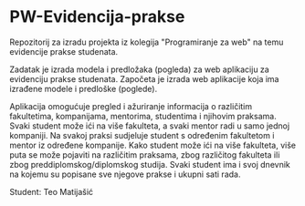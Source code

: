 # PW-Evidencija-prakse
Repozitorij za izradu projekta iz kolegija "Programiranje za web" na temu evidencije prakse studenata.

Zadatak je izrada modela i predložaka (pogleda) za web aplikaciju za evidenciju prakse studenata. Započeta je izrada web aplikacije koja ima izrađene modele i predloške (poglede).

Aplikacija omogućuje pregled i ažuriranje informacija o različitim fakultetima, kompanijama, mentorima, studentima i njihovim praksama. Svaki student može ići na više fakulteta, a svaki mentor radi u samo jednoj kompaniji. Na svakoj praksi sudjeluje student s određenim fakultetom i mentor iz određene kompanije. Kako student može ići na više fakulteta, više puta se može pojaviti na različitim praksama, zbog različitog fakulteta ili zbog preddiplomskog/diplomskog studija. Svaki student ima i svoj dnevnik na kojemu su popisane sve njegove prakse i ukupni sati rada.

Student: Teo Matijašić
